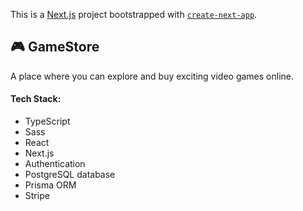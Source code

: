 This is a [Next.js](https://nextjs.org/) project bootstrapped with [`create-next-app`](https://github.com/vercel/next.js/tree/canary/packages/create-next-app).

## 🎮 GameStore

A place where you can explore and buy exciting video games online.

#### Tech Stack:

- TypeScript
- Sass
- React
- Next.js
- Authentication
- PostgreSQL database
- Prisma ORM
- Stripe
